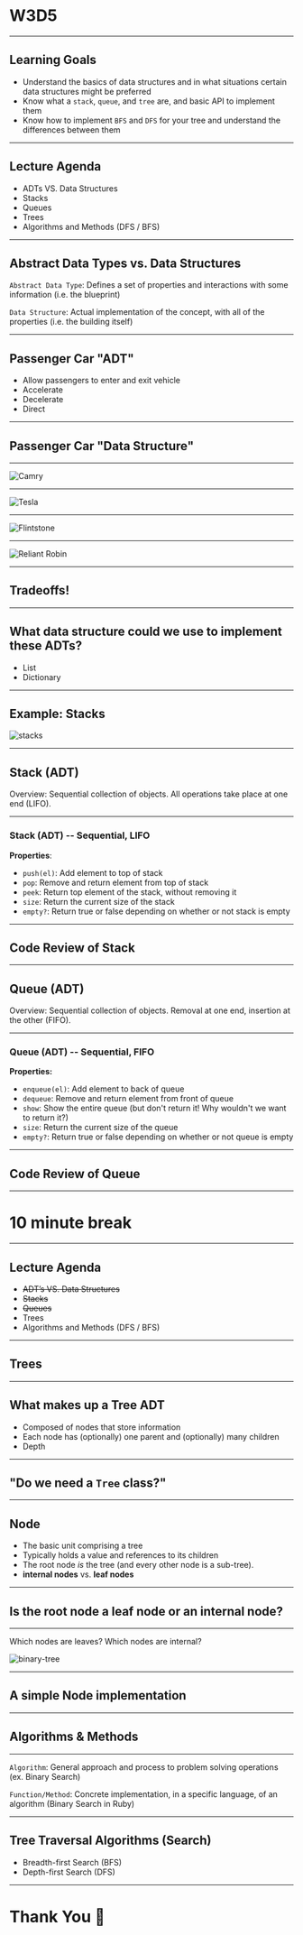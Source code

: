 # W3D5

---

## Learning Goals

+ Understand the basics of data structures and in what situations certain data structures might be preferred
+ Know what a `stack`, `queue`, and `tree` are, and basic API to implement them
+ Know how to implement `BFS` and `DFS` for your tree and understand the differences between them

---

## Lecture Agenda

* ADTs VS. Data Structures
* Stacks
* Queues
* Trees
* Algorithms and Methods (DFS / BFS)

---

## Abstract Data Types vs. Data Structures

`Abstract Data Type`: Defines a set of properties and interactions with some information (i.e. the blueprint)

`Data Structure`: Actual implementation of the concept, with all of the properties (i.e. the building itself)

---

## Passenger Car "ADT"

* Allow passengers to enter and exit vehicle
* Accelerate
* Decelerate
* Direct

---

## Passenger Car "Data Structure"

---

![Camry](https://mycarboard.com/wp-content/uploads/2017/12/AwesomeAmazingGreat-1999-Toyota-Camry-LE-87K-MILES-4-CYLINDERS-1-OWNER-NO-RESERVE-GETS-GREAT-GAS-MILEAGE-CLEAN-RUNS-DRIVES-GREAT-2017-20182017-201820172018.jpg)

---

![Tesla](https://www.cstatic-images.com/car-pictures/xl/usc70tsc024b021001.png)

---

![Flintstone](https://media.giphy.com/media/10hDCVo7lTQlIk/giphy.gif)

---

![Reliant Robin](https://hips.hearstapps.com/roa.h-cdn.co/assets/16/02/1452787848-reliant.gif)

---

## Tradeoffs!

---


## What data structure could we use to implement these ADTs?

* List
* Dictionary

---

## Example: Stacks

![stacks](https://camo.githubusercontent.com/08034c7ae610ca661572cf1458e3e36aa5ee5e0d/68747470733a2f2f6d656469612e67697068792e636f6d2f6d656469612f336f68687765526773394f5a6c644c7761732f67697068792e676966)

---

## Stack (ADT)

Overview: Sequential collection of objects. All operations take place at one end (LIFO).

---


### Stack (ADT) -- Sequential, LIFO

**Properties**:

* `push(el)`:  Add element to top of stack
* `pop`: Remove and return element from top of stack
* `peek`:  Return top element of the stack, without removing it
* `size`: Return the current size of the stack
* `empty?`: Return true or false depending on whether or not stack is empty

---

## Code Review of Stack

---

## Queue (ADT)

Overview: Sequential collection of objects. Removal at one end, insertion at the other (FIFO).

---

### Queue (ADT) -- Sequential, FIFO

**Properties:**

* `enqueue(el)`:  Add element to back of queue
* `dequeue`: Remove and return element from front of queue
* `show`:  Show the entire queue (but don't return it! Why wouldn't we want to return it?)
* `size`: Return the current size of the queue
* `empty?`: Return true or false depending on whether or not queue is empty

---

## Code Review of Queue

---

# 10 minute break

---

## Lecture Agenda

* ~~ADT’s VS. Data Structures~~
* ~~Stacks~~
* ~~Queues~~
* Trees
* Algorithms and Methods (DFS / BFS)

---

## Trees

---

## What makes up a Tree ADT

* Composed of nodes that store information
* Each node has (optionally) one parent and (optionally) many children
* Depth

---

## "Do we need a `Tree` class?"

---

## Node

+ The basic unit comprising a tree
+ Typically holds a value and references to its children
+ The root node _is_ the tree (and every other node is a sub-tree).
+ **internal nodes** vs. **leaf nodes**

---

## Is the root node a leaf node or an internal node?

---

Which nodes are leaves?
Which nodes are internal?

![binary-tree](https://www.cs.cmu.edu/~adamchik/15-121/lectures/Trees/pix/tree1.bmp)

---

## A simple Node implementation

---

## Algorithms & Methods

---

`Algorithm`: General approach and process to problem solving operations (ex. Binary Search)

`Function/Method`: Concrete implementation, in a specific language, of an algorithm (Binary Search in Ruby)

---

## Tree Traversal Algorithms (Search)

* Breadth-first Search (BFS)
* Depth-first Search (DFS)


---

# Thank You 👋
